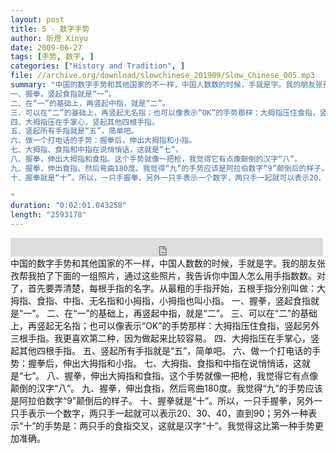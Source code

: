 ```yaml
---
layout: post
title: 5 - 数字手势
author: 昕煜 Xinyu
date: 2009-06-27
tags: [手势, 数字, ]
categories: ["History and Tradition", ]
file: //archive.org/download/slowchinese_201909/Slow_Chinese_005.mp3
summary: "中国的数字手势和其他国家的不一样，中国人数数的时候，手就是字。我的朋友张孜帮我拍了下面的一组照片，通过这些照片，我告诉你中国人怎么用手指数数。对了，首先要弄清楚，每根手指的名字。从最粗的手指开始，五根手指分别叫做：大拇指、食指、中指、无名指和小拇指，小拇指也叫小指。
一、握拳，竖起食指就是“一”。
二、在“一”的基础上，再竖起中指，就是“二”。
三、可以在“二”的基础上，再竖起无名指；也可以像表示“OK”的手势那样：大拇指压住食指，竖起另外三根手指。我更喜欢第二种，因为做起来比较容易。
四、大拇指压在手掌心，竖起其他四根手指。
五、竖起所有手指就是“五”，简单吧。
六、做一个打电话的手势：握拳后，伸出大拇指和小指。
七、大拇指、食指和中指在说悄悄话，这就是“七”。
八、握拳，伸出大拇指和食指。这个手势就像一把枪，我觉得它有点像颠倒的汉字“八”。
九、握拳，伸出食指，然后弯曲180度。我觉得“九”的手势应该是阿拉伯数字“9”颠倒后的样子。
十、握拳就是“十”。所以，一只手握拳，另外一只手表示一个数字，两只手一起就可以表示20、30、40，直到90；另外一种表示“十”的手势是：两只手的食指交叉，这就是汉字“十”。我觉得这比第一种手势更加准确。
 
"
duration: "0:02:01.043258"
length: "2593178"
---
```


<iframe src="https://archive.org/embed/slowchinese_201909/Slow_Chinese_005.mp3" width="500" height="30" frameborder="0" webkitallowfullscreen="true" mozallowfullscreen="true" allowfullscreen></iframe>
中国的数字手势和其他国家的不一样，中国人数数的时候，手就是字。我的朋友张孜帮我拍了下面的一组照片，通过这些照片，我告诉你中国人怎么用手指数数。对了，首先要弄清楚，每根手指的名字。从最粗的手指开始，五根手指分别叫做：大拇指、食指、中指、无名指和小拇指，小拇指也叫小指。
一、握拳，竖起食指就是“一”。
二、在“一”的基础上，再竖起中指，就是“二”。
三、可以在“二”的基础上，再竖起无名指；也可以像表示“OK”的手势那样：大拇指压住食指，竖起另外三根手指。我更喜欢第二种，因为做起来比较容易。
四、大拇指压在手掌心，竖起其他四根手指。
五、竖起所有手指就是“五”，简单吧。
六、做一个打电话的手势：握拳后，伸出大拇指和小指。
七、大拇指、食指和中指在说悄悄话，这就是“七”。
八、握拳，伸出大拇指和食指。这个手势就像一把枪，我觉得它有点像颠倒的汉字“八”。
九、握拳，伸出食指，然后弯曲180度。我觉得“九”的手势应该是阿拉伯数字“9”颠倒后的样子。
十、握拳就是“十”。所以，一只手握拳，另外一只手表示一个数字，两只手一起就可以表示20、30、40，直到90；另外一种表示“十”的手势是：两只手的食指交叉，这就是汉字“十”。我觉得这比第一种手势更加准确。
 
